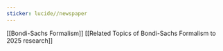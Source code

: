 ```yaml
---
sticker: lucide//newspaper
---
```

[[Bondi-Sachs Formalism]]
[[Related Topics of Bondi-Sachs Formalism to 2025 research]]
